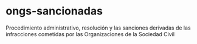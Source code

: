 # ongs-sancionadas
Procedimiento administrativo, resolución y las sanciones derivadas de las infracciones cometidas por las Organizaciones de la Sociedad Civil
